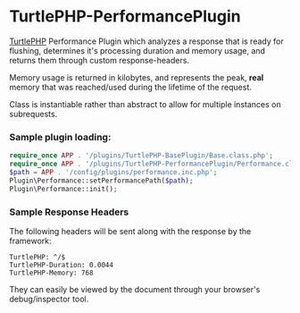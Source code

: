 TurtlePHP-PerformancePlugin
======================
[TurtlePHP](https://github.com/onassar/TurtlePHP) Performance Plugin which
analyzes a response that is ready for flushing, determines it&#039;s processing
duration and memory usage, and returns them through custom response-headers.

Memory usage is returned in kilobytes, and represents the peak, **real** memory
that was reached/used during the lifetime of the request.

Class is instantiable rather than abstract to allow for multiple instances on
subrequests.

### Sample plugin loading:
``` php
require_once APP . '/plugins/TurtlePHP-BasePlugin/Base.class.php';
require_once APP . '/plugins/TurtlePHP-PerformancePlugin/Performance.class.php';
$path = APP . '/config/plugins/performance.inc.php';
Plugin\Performance::setPerformancePath($path);
Plugin\Performance::init();
```

### Sample Response Headers
The following headers will be sent along with the response by the framework:

```
TurtlePHP: ^/$
TurtlePHP-Duration: 0.0044
TurtlePHP-Memory: 768
```

They can easily be viewed by the document through your browser&#039;s
debug/inspector tool.
